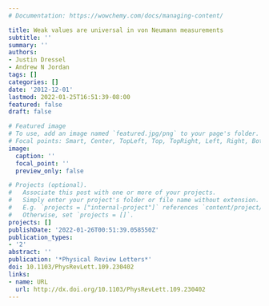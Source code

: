 ```yaml
---
# Documentation: https://wowchemy.com/docs/managing-content/

title: Weak values are universal in von Neumann measurements
subtitle: ''
summary: ''
authors:
- Justin Dressel
- Andrew N Jordan
tags: []
categories: []
date: '2012-12-01'
lastmod: 2022-01-25T16:51:39-08:00
featured: false
draft: false

# Featured image
# To use, add an image named `featured.jpg/png` to your page's folder.
# Focal points: Smart, Center, TopLeft, Top, TopRight, Left, Right, BottomLeft, Bottom, BottomRight.
image:
  caption: ''
  focal_point: ''
  preview_only: false

# Projects (optional).
#   Associate this post with one or more of your projects.
#   Simply enter your project's folder or file name without extension.
#   E.g. `projects = ["internal-project"]` references `content/project/deep-learning/index.md`.
#   Otherwise, set `projects = []`.
projects: []
publishDate: '2022-01-26T00:51:39.058550Z'
publication_types:
- '2'
abstract: ''
publication: '*Physical Review Letters*'
doi: 10.1103/PhysRevLett.109.230402
links:
- name: URL
  url: http://dx.doi.org/10.1103/PhysRevLett.109.230402
---
```

